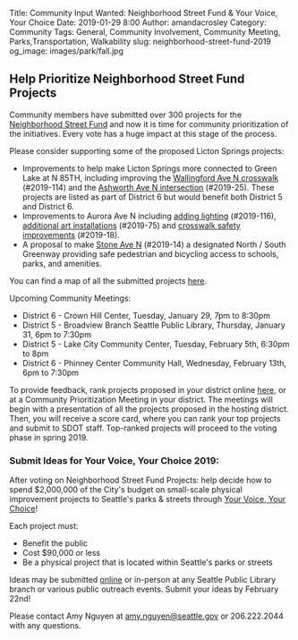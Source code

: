 Title: Community Input Wanted: Neighborhood Street Fund & Your Voice, Your Choice
Date: 2019-01-29 8:00
Author: amandacrosley
Category: Community
Tags: General, Community Involvement, Community Meeting, Parks,Transportation, Walkability
slug: neighborhood-street-fund-2019
og_image: images/park/fall.jpg

## Help Prioritize Neighborhood Street Fund Projects
Community members have submitted over 300 projects for the [Neighborhood Street Fund](https://www.seattle.gov/transportation/projects-and-programs/programs/neighborhood-street-fund) and now it is time for community prioritization of the initiatives. Every vote has a huge impact at this stage of the process.

Please consider supporting some of the proposed Licton Springs projects:

* Improvements to help make Licton Springs more connected to Green Lake at N 85TH, including improving the [Wallingford Ave N crosswalk](https://nsf.consider.it/2019-114?results=true) (#2019-114) and the [Ashworth Ave N intersection](https://nsf.consider.it/2019-25?results=true) (#2019-25). These projects are listed as part of District 6 but would benefit both District 5 and District 6.
* Improvements to Aurora Ave N including [adding lighting](https://nsf.consider.it/2019-116?results=true) (#2019-116), [additional art installations](https://nsf.consider.it/2019-75?results=true) (#2019-75) and [crosswalk safety improvements](https://nsf.consider.it/2019-18?results=true) (#2019-18).
* A proposal to make [Stone Ave N](https://nsf.consider.it/2019-14?results=true) (#2019-14) a designated North / South Greenway providing safe pedestrian and bicycling access to schools, parks, and amenities.

You can find a map of all the submitted projects [here](https://www.seattle.gov/transportation/projects-and-programs/programs/neighborhood-street-fund/projects-map).

Upcoming Community Meetings:

* District 6 - Crown Hill Center, Tuesday, January 29, 7pm to 8:30pm
* District 5 - Broadview Branch Seattle Public Library, Thursday, January 31, 6pm to 7:30pm
* District 5 - Lake City Community Center, Tuesday, February 5th, 6:30pm to 8pm
* District 6 - Phinney Center Community Hall, Wednesday, February 13th, 6pm to 7:30pm

To provide feedback, rank projects proposed in your district online [here](https://nsf.consider.it/), or at a Community Prioritization Meeting in your district. The meetings will begin with a presentation of all the projects proposed in the hosting district. Then, you will receive a score card, where you can rank your top projects and submit to SDOT staff. Top-ranked projects will proceed to the voting phase in spring 2019.

### Submit Ideas for Your Voice, Your Choice 2019:

After voting on Neighborhood Street Fund Projects: help decide how to spend $2,000,000 of the City's budget on small-scale physical improvement projects to Seattle's parks & streets through [Your Voice, Your Choice](http://www.seattle.gov/neighborhoods/programs-and-services/your-voice-your-choice)!

Each project must:
* Benefit the public
* Cost $90,000 or less
* Be a physical project that is located within Seattle's parks or streets

Ideas may be submitted [online](https://seattle.surveymonkey.com/r/YVYC-2019-ideas) or in-person at any Seattle Public Library branch or various public outreach events. Submit your ideas by February 22nd!

Please contact Amy Nguyen at [amy.nguyen@seattle.gov](mailto:amy.nguyen@seattle.gov) or 206.222.2044 with any questions.

